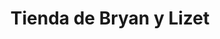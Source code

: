 ---
title: "Tienda de Bryan y Lizet"
url: /santa-cruz-de-la-sierra/tienda-de-bryan-y-lizet/
shop: Lebensmittel
---